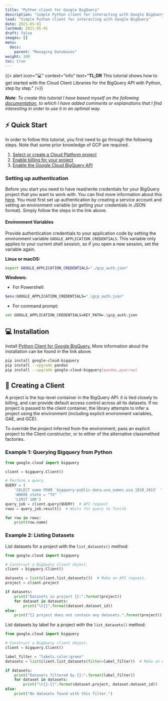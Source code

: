 ```yaml
---
title: "Python client for Google BigQuery"
description: "Simple Python client for interacting with Google BigQuery"
lead: "Simple Python client for interacting with Google BigQuery"
date: 2021-05-01
lastmod: 2021-05-01
draft: false
images: []
menu:
  docs:
    parent: "Managing Databases"
weight: 300
toc: true
---
```

{{< alert icon="💻" context="info" text="<b>TL;DR</b> This tutorial shows how to get started with the Cloud Client Libraries for the BigQuery API with Python, step by step." />}}
 

_**Note**: To create this tutorial I have based myself on the following [documentation](https://googleapis.dev/python/bigquery/latest/index.html), to which I have added comments or explanations that I find interesting in order to use it in an optimal way._

## :zap: Quick Start

In order to follow this tutorial, you first need to go through the following steps. Note that some prior knowledge of GCP are required.

1. [Select or create a Cloud Platform project](https://console.cloud.google.com/cloud-resource-manager)
2. [Enable billing for your project](https://cloud.google.com/billing/docs/how-to/modify-project#enable_billing_for_a_project)
3. [Enable the Google Cloud BigQuery API](https://cloud.google.com/bigquery)

### Setting up authentication

Before you start you need to have read/write credentials for your BigQuery project that you want to work with. You can find more information about this [here](https://cloud.google.com/bigquery/docs/reference/libraries#client-libraries-install-python). You must first set up authentication by creating a service account and setting an environment variable (or getting your credentials in JSON format). Simply follow the steps in the link above.

#### Environment Variables

Provide authentication credentials to your application code by setting the environment variable `GOOGLE_APPLICATION_CREDENTIALS`. This variable only applies to your current shell session, so if you open a new session, set the variable again.

__Linux or macOS:__
```bash
export GOOGLE_APPLICATION_CREDENTIALS="./gcp_auth.json"
```

__Windows:__ 
* For Powershell:
```bash
$env:GOOGLE_APPLICATION_CREDENTIALS=".\gcp_auth.json"
```
  
* For command prompt:
```bash
set GOOGLE_APPLICATION_CREDENTIALS=KEY_PATH=.\gcp_auth.json
```

## :computer: Installation

Install [Python Client for Google BigQuery.](https://googleapis.dev/python/bigquery/latest/index.html) More information about the installation can be found in the link above.

```bash 
pip install google-cloud-bigquery
pip install --upgrade pandas
pip install --upgrade google-cloud-bigquery[pandas,pyarrow]
```

## :seedling: Creating a Client

A project is the top-level container in the BigQuery API: it is tied closely to billing, and can provide default access control across all its datasets. If no project is passed to the client container, the library attempts to infer a project using the environment (including explicit environment variables, GAE, and GCE).

To override the project inferred from the environment, pass an explicit project to the Client constructor, or to either of the alternative classmethod factories.


### Example 1: Querying Bigquery from Python
```python
from google.cloud import bigquery

client = bigquery.Client()

# Perform a query.
QUERY = (
    'SELECT name FROM `bigquery-public-data.usa_names.usa_1910_2013` '
    'WHERE state = "TX" '
    'LIMIT 100')
query_job = client.query(QUERY)  # API request
rows = query_job.result()  # Waits for query to finish

for row in rows:
    print(row.name)
```


### Example 2: Listing Datasets

List datasets for a project with the `list_datasets()` method:

```python
from google.cloud import bigquery

# Construct a BigQuery client object.
client = bigquery.Client()

datasets = list(client.list_datasets())  # Make an API request.
project = client.project

if datasets:
    print("Datasets in project {}:".format(project))
    for dataset in datasets:
        print("\t{}".format(dataset.dataset_id))
else:
    print("{} project does not contain any datasets.".format(project))
```

List datasets by label for a project with the `list_datasets()` method:

```python
from google.cloud import bigquery

# Construct a BigQuery client object.
client = bigquery.Client()

label_filter = "labels.color:green"
datasets = list(client.list_datasets(filter=label_filter))  # Make an API request.

if datasets:
    print("Datasets filtered by {}:".format(label_filter))
    for dataset in datasets:
        print("\t{}.{}".format(dataset.project, dataset.dataset_id))
else:
    print("No datasets found with this filter.")
```


